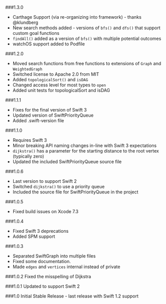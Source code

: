 ###1.3.0
- Carthage Support (via re-organizing into framework) - thanks @klundberg
- New search methods added - versions of `bfs()` and `dfs()` that support custom goal functions
- `findAll()` added as a version of `bfs()` with multiple potential outcomes 
- watchOS support added to Podfile

###1.2.0
- Moved search functions from free functions to extensions of `Graph` and `WeightedGraph`
- Switched license to Apache 2.0 from MIT
- Added `topologicalSort()` and `isDAG`
- Changed access level for most types to `open`
- Added unit tests for topologicalSort and isDAG

###1.1.1
- Fixes for the final version of Swift 3
- Updated version of SwiftPriorityQueue
- Added .swift-version file

###1.1.0
- Requires Swift 3
- Minor breaking API naming changes in-line with Swift 3 expectations
- `dijkstra()` has a parameter for the starting distance to the root vertex (typically zero)
- Updated the included SwiftPriorityQueue source file

###1.0.6
- Last version to support Swift 2
- Switched `dijkstra()` to use a priority queue
- Included the source file for SwiftPriorityQueue in the project

###1.0.5
- Fixed build issues on Xcode 7.3

###1.0.4
- Fixed Swift 3 deprecations
- Added SPM support

###1.0.3
- Separated SwiftGraph into multiple files 
- Fixed some documentation.
- Made `edges` and `vertices` internal instead of private

###1.0.2
Fixed the misspelling of Dijkstra

###1.0.1
Updated to support Swift 2

###1.0
Initial Stable Release - last release with Swift 1.2 support
